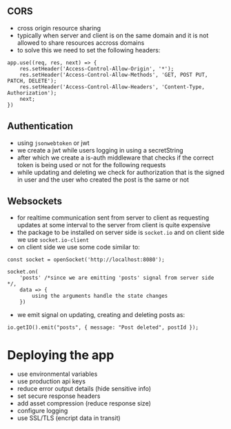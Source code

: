 ## CORS

-   cross origin resource sharing
-   typically when server and client is on the same domain and it is not allowed to share resources accross domains
-   to solve this we need to set the following headers:

```
app.use((req, res, next) => {
    res.setHeader('Access-Control-Allow-Origin', '*');
    res.setHeader('Access-Control-Allow-Methods', 'GET, POST PUT, PATCH, DELETE');
    res.setHeader('Access-Control-Allow-Headers', 'Content-Type, Authorization');
    next;
})
```

## Authentication

-   using `jsonwebtoken` or jwt
-   we create a jwt while users logging in using a secretString
-   after which we create a is-auth middleware that checks if the correct token is being used or not for the following requests
-   while updating and deleting we check for authorization that is the signed in user and the user who created the post is the same or not

## Websockets

-   for realtime communication sent from server to client as requesting updates at some interval to the server from client is quite expensive
-   the package to be installed on server side is `socket.io` and on client side we use `socket.io-client`
-   on client side we use some code similar to:

```
const socket = openSocket('http://localhost:8080');

socket.on(
    'posts' /*since we are emitting 'posts' signal from server side */,
    data => {
        using the arguments handle the state changes
    })
```

-   we emit signal on updating, creating and deleting posts as:

```
io.getIO().emit("posts", { message: "Post deleted", postId });
```

# Deploying the app

-   use environmental variables
-   use production api keys
-   reduce error output details (hide sensitive info)
-   set secure response headers
-   add asset compression (reduce response size)
-   configure logging
-   use SSL/TLS (encript data in transit)
